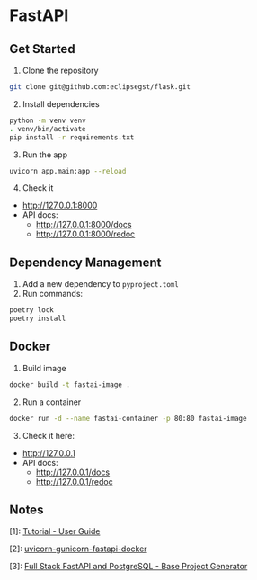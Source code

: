 # FastAPI

## Get Started
1. Clone the repository
```bash
git clone git@github.com:eclipsegst/flask.git
```

2. Install dependencies
```bash
python -m venv venv
. venv/bin/activate
pip install -r requirements.txt
```

3. Run the app
```bash
uvicorn app.main:app --reload
```
4. Check it
- http://127.0.0.1:8000
- API docs: 
  - http://127.0.0.1:8000/docs
  - http://127.0.0.1:8000/redoc

## Dependency Management
1. Add a new dependency to `pyproject.toml`
2. Run commands:
```bash
poetry lock
poetry install
```

## Docker

1. Build image
```bash
docker build -t fastai-image .
```
2. Run a container

```bash
docker run -d --name fastai-container -p 80:80 fastai-image
```
3. Check it here: 
  - http://127.0.0.1
  - API docs: 
    - http://127.0.0.1/docs
    - http://127.0.0.1/redoc

## Notes
[1]: [Tutorial - User Guide](https://fastapi.tiangolo.com/tutorial/)

[2]: [uvicorn-gunicorn-fastapi-docker ](https://github.com/tiangolo/uvicorn-gunicorn-fastapi-docker/tree/master#quick-start)

[3]: [Full Stack FastAPI and PostgreSQL - Base Project Generator](https://github.com/tiangolo/full-stack-fastapi-postgresql/tree/master)
